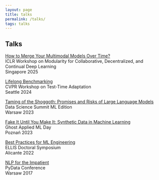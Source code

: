```yaml
---
layout: page
title: talks
permalink: /talks/
tags: talks
---
```


## Talks

[How to Merge Your Multimodal Models Over Time?](/talks/iclr/iclr.pdf) \
ICLR Workshop on Modularity for Collaborative, Decentralized, and Continual Deep Learning \
Singapore 2025

[Lifelong Benchmarking](/talks/cvpr/cvpr.pdf) \
CVPR Workshop on Test-Time Adaptation \
Seattle 2024

[Taming of the Shoggoth: Promises and Risks of Large Language Models](/talks/dss/dss.pdf) \
Data Science Summit ML Edition \
Warsaw 2023

[Fake It Until You Make It: Synthetic Data in Machine Learning](/talks/ghost/ghost.pdf) \
Ghost Applied ML Day \
Poznań 2023

[Best Practices for ML Engineering](/talks/eds/eds.pdf) \
ELLIS Doctoral Symposium \
Alicante 2022

[NLP for the Impatient](https://www.youtube.com/watch?v=_Fl0NHRL_fY) \
PyData Conference \
Warsaw 2017
